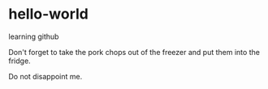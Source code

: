 # hello-world
learning github

Don't forget to take the pork chops out of the freezer and put them into the fridge.

Do not disappoint me.
